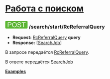[Работа с поиском](../../index.md)
==================================

### ![POST](../../../../img/post.png) /search/start/RcReferralQuery
* **Request:** [RcReferralQuery](../../../../types.md#rcreferralquery) **query**
* **Response:** [[SearchJob](../../../../types.md#searchjob)]

В запросе передаётся [RcReferralQuery](../../../../types.md#rcreferralquery).

В ответе передаётся [SearchJob](../../../../types.md#searchjob)

**[Examples](examples/RcReferralQuery.md)**
